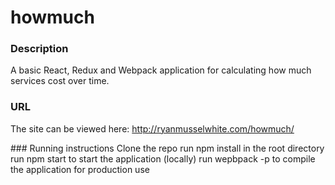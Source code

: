 # howmuch
### Description
A basic React, Redux and Webpack application for calculating how much services cost over time.

### URL
The site can be viewed here:
http://ryanmusselwhite.com/howmuch/

### Running instructions
Clone the repo
run npm install in the root directory
run npm start to start the application (locally)
run wepbpack -p to compile the application for production use
